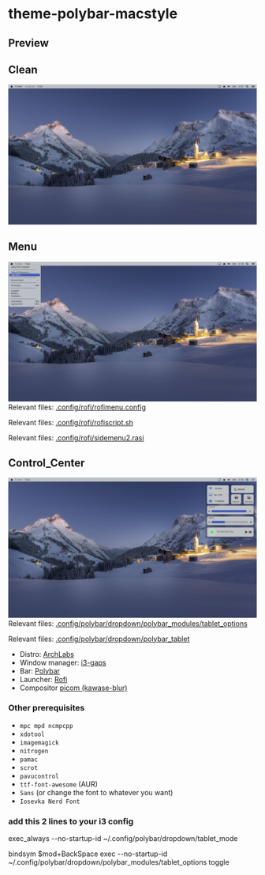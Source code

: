 # theme-polybar-macstyle

## Preview

## Clean
![clean](/preview/ArchLabs.png)
<br />
## Menu
![Menu](/preview/ArchLabs1.png)
Relevant files: [.config/rofi/rofimenu.config](.config/rofi/rofimenu.config)

Relevant files: [.config/rofi/rofiscript.sh](.config/rofi/rofiscript.sh)

Relevant files: [.config/rofi/sidemenu2.rasi](.config/rofi/sidemenu2.rasi)
<br />
## Control_Center
![Control_Center](/preview/ArchLabs2.png)
Relevant files: [.config/polybar/dropdown/polybar_modules/tablet_options](.config/polybar/dropdown/polybar_modules/tablet_options)

Relevant files: [.config/polybar/dropdown/polybar_tablet](.config/polybar/dropdown/polybar_tablet)


* Distro: [ArchLabs](https://archlabslinux.com/)
* Window manager: [i3-gaps](https://github.com/Airblader/i3)
* Bar: [Polybar](https://github.com/polybar/polybar)
* Launcher: [Rofi](https://github.com/davatorium/rofi)
* Compositor [picom (kawase-blur)](https://github.com/ibhagwan/picom)

### Other prerequisites
* `mpc mpd ncmpcpp`
* `xdotool`
* `imagemagick`
* `nitrogen`
* `pamac`
* `scrot`
* `pavucontrol`
* `ttf-font-awesome` (AUR)
* `Sans` (or change the font to whatever you want)
* `Iosevka Nerd Font`


### add this 2 lines to your i3 config

exec_always --no-startup-id ~/.config/polybar/dropdown/tablet_mode

bindsym $mod+BackSpace exec --no-startup-id ~/.config/polybar/dropdown/polybar_modules/tablet_options toggle


